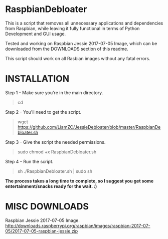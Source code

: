 # RaspbianDebloater
This is a script that removes all unnecessary applications and dependencies from Raspbian, while leaving it fully functional in terms of Python Development and GUI usage.

Tested and working on Raspbian Jessie 2017-07-05 Image, which can be downloaded from the DOWNLOADS section of this readme.

This script should work on all Rasbian images without any fatal errors.

# INSTALLATION

Step 1 - Make sure you're in the main directory.
> cd

Step 2 - You'll need to get the script.
> wget https://github.com/LiamZC/JessieDebloater/blob/master/RaspbianDebloater.sh

Step 3 - Give the script the needed permissions.
> sudo chmod +x RaspbianDebloater.sh

Step 4 - Run the script.
> sh ./RaspbianDebloater.sh | sudo sh

**The process takes a long time to complete, so I suggest you get some entertainment/snacks ready for the wait. :)**


# MISC DOWNLOADS

Raspbian Jessie 2017-07-05 Image.
http://downloads.raspberrypi.org/raspbian/images/raspbian-2017-07-05/2017-07-05-raspbian-jessie.zip
